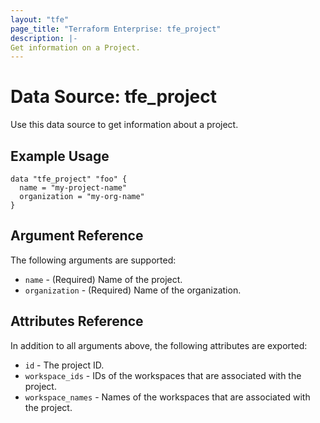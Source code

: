 ```yaml
---
layout: "tfe"
page_title: "Terraform Enterprise: tfe_project"
description: |-
Get information on a Project.
---
```


# Data Source: tfe_project

Use this data source to get information about a project.

## Example Usage

```hcl
data "tfe_project" "foo" {
  name = "my-project-name"
  organization = "my-org-name"
}
```

## Argument Reference

The following arguments are supported:
* `name` - (Required) Name of the project.
* `organization` - (Required) Name of the organization.


## Attributes Reference

In addition to all arguments above, the following attributes are exported:

* `id` - The project ID.
* `workspace_ids` - IDs of the workspaces that are associated with the project.
* `workspace_names` - Names of the workspaces that are associated with the project.
